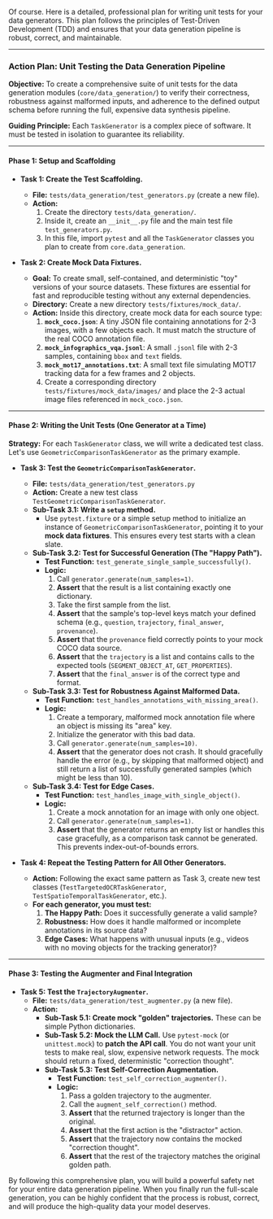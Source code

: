 Of course. Here is a detailed, professional plan for writing unit tests for your data generators. This plan follows the principles of Test-Driven Development (TDD) and ensures that your data generation pipeline is robust, correct, and maintainable.

---

### **Action Plan: Unit Testing the Data Generation Pipeline**

**Objective:** To create a comprehensive suite of unit tests for the data generation modules (`core/data_generation/`) to verify their correctness, robustness against malformed inputs, and adherence to the defined output schema before running the full, expensive data synthesis pipeline.

**Guiding Principle:** Each `TaskGenerator` is a complex piece of software. It must be tested in isolation to guarantee its reliability.

---

#### **Phase 1: Setup and Scaffolding**

*   **Task 1: Create the Test Scaffolding.**
    *   **File:** `tests/data_generation/test_generators.py` (create a new file).
    *   **Action:**
        1.  Create the directory `tests/data_generation/`.
        2.  Inside it, create an `__init__.py` file and the main test file `test_generators.py`.
        3.  In this file, import `pytest` and all the `TaskGenerator` classes you plan to create from `core.data_generation`.

*   **Task 2: Create Mock Data Fixtures.**
    *   **Goal:** To create small, self-contained, and deterministic "toy" versions of your source datasets. These fixtures are essential for fast and reproducible testing without any external dependencies.
    *   **Directory:** Create a new directory `tests/fixtures/mock_data/`.
    *   **Action:** Inside this directory, create mock data for each source type:
        1.  **`mock_coco.json`**: A tiny JSON file containing annotations for 2-3 images, with a few objects each. It must match the structure of the real COCO annotation file.
        2.  **`mock_infographics_vqa.jsonl`**: A small `.jsonl` file with 2-3 samples, containing `bbox` and `text` fields.
        3.  **`mock_mot17_annotations.txt`**: A small text file simulating MOT17 tracking data for a few frames and 2 objects.
        4.  Create a corresponding directory `tests/fixtures/mock_data/images/` and place the 2-3 actual image files referenced in `mock_coco.json`.

---

#### **Phase 2: Writing the Unit Tests (One Generator at a Time)**

**Strategy:** For each `TaskGenerator` class, we will write a dedicated test class. Let's use `GeometricComparisonTaskGenerator` as the primary example.

*   **Task 3: Test the `GeometricComparisonTaskGenerator`.**
    *   **File:** `tests/data_generation/test_generators.py`
    *   **Action:** Create a new test class `TestGeometricComparisonTaskGenerator`.
    *   **Sub-Task 3.1: Write a `setup` method.**
        *   Use `pytest.fixture` or a simple setup method to initialize an instance of `GeometricComparisonTaskGenerator`, pointing it to your **mock data fixtures**. This ensures every test starts with a clean slate.
    *   **Sub-Task 3.2: Test for Successful Generation (The "Happy Path").**
        *   **Test Function:** `test_generate_single_sample_successfully()`.
        *   **Logic:**
            1.  Call `generator.generate(num_samples=1)`.
            2.  **Assert** that the result is a list containing exactly one dictionary.
            3.  Take the first sample from the list.
            4.  **Assert** that the sample's top-level keys match your defined schema (e.g., `question`, `trajectory`, `final_answer`, `provenance`).
            5.  **Assert** that the `provenance` field correctly points to your mock COCO data source.
            6.  **Assert** that the `trajectory` is a list and contains calls to the expected tools (`SEGMENT_OBJECT_AT`, `GET_PROPERTIES`).
            7.  **Assert** that the `final_answer` is of the correct type and format.
    *   **Sub-Task 3.3: Test for Robustness Against Malformed Data.**
        *   **Test Function:** `test_handles_annotations_with_missing_area()`.
        *   **Logic:**
            1.  Create a temporary, malformed mock annotation file where an object is missing its "area" key.
            2.  Initialize the generator with this bad data.
            3.  Call `generator.generate(num_samples=10)`.
            4.  **Assert** that the generator does not crash. It should gracefully handle the error (e.g., by skipping that malformed object) and still return a list of successfully generated samples (which might be less than 10).
    *   **Sub-Task 3.4: Test for Edge Cases.**
        *   **Test Function:** `test_handles_image_with_single_object()`.
        *   **Logic:**
            1.  Create a mock annotation for an image with only one object.
            2.  Call `generator.generate(num_samples=1)`.
            3.  **Assert** that the generator returns an empty list or handles this case gracefully, as a comparison task cannot be generated. This prevents index-out-of-bounds errors.

*   **Task 4: Repeat the Testing Pattern for All Other Generators.**
    *   **Action:** Following the exact same pattern as Task 3, create new test classes (`TestTargetedOCRTaskGenerator`, `TestSpatioTemporalTaskGenerator`, etc.).
    *   **For each generator, you must test:**
        1.  **The Happy Path:** Does it successfully generate a valid sample?
        2.  **Robustness:** How does it handle malformed or incomplete annotations in its source data?
        3.  **Edge Cases:** What happens with unusual inputs (e.g., videos with no moving objects for the tracking generator)?

---

#### **Phase 3: Testing the Augmenter and Final Integration**

*   **Task 5: Test the `TrajectoryAugmenter`.**
    *   **File:** `tests/data_generation/test_augmenter.py` (a new file).
    *   **Action:**
        *   **Sub-Task 5.1: Create mock "golden" trajectories.** These can be simple Python dictionaries.
        *   **Sub-Task 5.2: Mock the LLM Call.** Use `pytest-mock` (or `unittest.mock`) to **patch the API call**. You do not want your unit tests to make real, slow, expensive network requests. The mock should return a fixed, deterministic "correction thought".
        *   **Sub-Task 5.3: Test Self-Correction Augmentation.**
            *   **Test Function:** `test_self_correction_augmenter()`.
            *   **Logic:**
                1.  Pass a golden trajectory to the augmenter.
                2.  Call the `augment_self_correction()` method.
                3.  **Assert** that the returned trajectory is longer than the original.
                4.  **Assert** that the first action is the "distractor" action.
                5.  **Assert** that the trajectory now contains the mocked "correction thought".
                6.  **Assert** that the rest of the trajectory matches the original golden path.

By following this comprehensive plan, you will build a powerful safety net for your entire data generation pipeline. When you finally run the full-scale generation, you can be highly confident that the process is robust, correct, and will produce the high-quality data your model deserves.